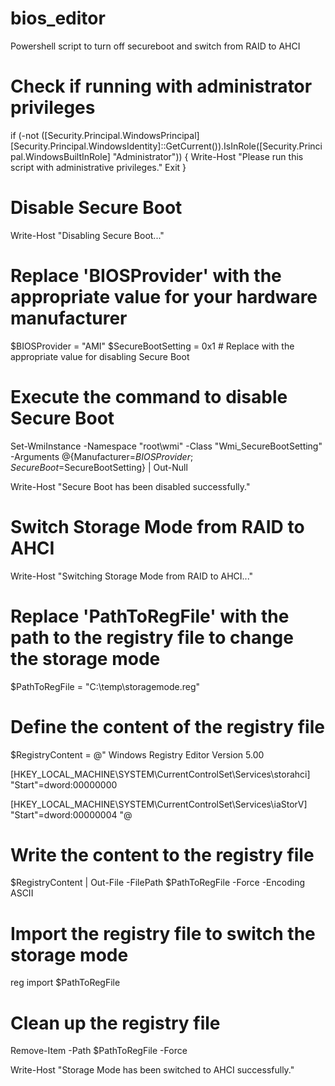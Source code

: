 # bios_editor
Powershell script to turn off secureboot and switch from RAID to AHCI



# Check if running with administrator privileges
if (-not ([Security.Principal.WindowsPrincipal][Security.Principal.WindowsIdentity]::GetCurrent()).IsInRole([Security.Principal.WindowsBuiltInRole] "Administrator")) {
    Write-Host "Please run this script with administrative privileges."
    Exit
}

# Disable Secure Boot
Write-Host "Disabling Secure Boot..."

# Replace 'BIOSProvider' with the appropriate value for your hardware manufacturer
$BIOSProvider = "AMI"
$SecureBootSetting = 0x1 # Replace with the appropriate value for disabling Secure Boot

# Execute the command to disable Secure Boot
Set-WmiInstance -Namespace "root\wmi" -Class "Wmi_SecureBootSetting" -Arguments @{Manufacturer=$BIOSProvider;SecureBoot=$SecureBootSetting} | Out-Null

Write-Host "Secure Boot has been disabled successfully."

# Switch Storage Mode from RAID to AHCI
Write-Host "Switching Storage Mode from RAID to AHCI..."

# Replace 'PathToRegFile' with the path to the registry file to change the storage mode
$PathToRegFile = "C:\temp\storagemode.reg"

# Define the content of the registry file
$RegistryContent = @"
Windows Registry Editor Version 5.00

[HKEY_LOCAL_MACHINE\SYSTEM\CurrentControlSet\Services\storahci]
"Start"=dword:00000000

[HKEY_LOCAL_MACHINE\SYSTEM\CurrentControlSet\Services\iaStorV]
"Start"=dword:00000004
"@

# Write the content to the registry file
$RegistryContent | Out-File -FilePath $PathToRegFile -Force -Encoding ASCII

# Import the registry file to switch the storage mode
reg import $PathToRegFile

# Clean up the registry file
Remove-Item -Path $PathToRegFile -Force

Write-Host "Storage Mode has been switched to AHCI successfully."
